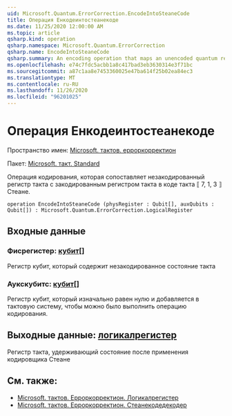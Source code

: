 ```yaml
---
uid: Microsoft.Quantum.ErrorCorrection.EncodeIntoSteaneCode
title: Операция Енкодеинтостеанекоде
ms.date: 11/25/2020 12:00:00 AM
ms.topic: article
qsharp.kind: operation
qsharp.namespace: Microsoft.Quantum.ErrorCorrection
qsharp.name: EncodeIntoSteaneCode
qsharp.summary: An encoding operation that maps an unencoded quantum register to an encoded quantum register under the ⟦7, 1, 3⟧ Steane quantum code.
ms.openlocfilehash: e74c7fdc5acbb1a8c417bad3eb3630314e3f71bc
ms.sourcegitcommit: a87c1aa8e7453360025e47ba614f25b02ea84ec3
ms.translationtype: MT
ms.contentlocale: ru-RU
ms.lasthandoff: 11/26/2020
ms.locfileid: "96201025"
---
```

# <a name="encodeintosteanecode-operation"></a>Операция Енкодеинтостеанекоде

Пространство имен: [Microsoft. тактов. ерроркорректион](xref:Microsoft.Quantum.ErrorCorrection)

Пакет: [Microsoft. такт. Standard](https://nuget.org/packages/Microsoft.Quantum.Standard)


Операция кодирования, которая сопоставляет незакодированный регистр такта с закодированным регистром такта в коде такта ⟦ 7, 1, 3 ⟧ Стеане.

```qsharp
operation EncodeIntoSteaneCode (physRegister : Qubit[], auxQubits : Qubit[]) : Microsoft.Quantum.ErrorCorrection.LogicalRegister
```


## <a name="input"></a>Входные данные

### <a name="physregister--qubit"></a>Фисрегистер: [кубит](xref:microsoft.quantum.lang-ref.qubit)[]

Регистр кубит, который содержит незакодированное состояние такта


### <a name="auxqubits--qubit"></a>Аукскубитс: [кубит](xref:microsoft.quantum.lang-ref.qubit)[]

Регистр кубит, который изначально равен нулю и добавляется в тактовую систему, чтобы можно было выполнить операцию кодирования.



## <a name="output--logicalregister"></a>Выходные данные: [логикалрегистер](xref:Microsoft.Quantum.ErrorCorrection.LogicalRegister)

Регистр такта, удерживающий состояние после применения кодировщика Стеане

## <a name="see-also"></a>См. также:

- [Microsoft. тактов. Ерроркорректион. Логикалрегистер](xref:Microsoft.Quantum.ErrorCorrection.LogicalRegister)
- [Microsoft. тактов. Ерроркорректион. Стеанекодедекодер](xref:Microsoft.Quantum.ErrorCorrection.SteaneCodeDecoder)
